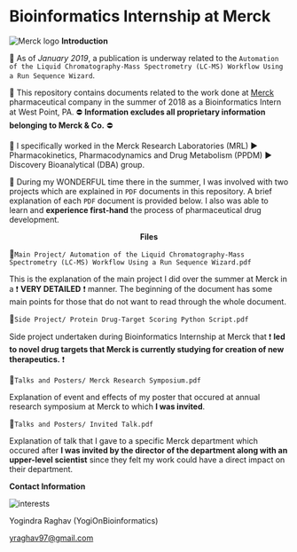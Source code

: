 # Bioinformatics Internship at Merck
![Merck logo](https://thumbor.forbes.com/thumbor/416x416/filters%3Aformat%28jpg%29/https%3A%2F%2Fi.forbesimg.com%2Fmedia%2Flists%2Fcompanies%2Fmerck-co_416x416.jpg)
**Introduction** 

:newspaper: As of *January 2019*, a publication is underway related to the `Automation of the Liquid Chromatography-Mass Spectrometry (LC-MS) Workflow Using a Run Sequence Wizard`. 

:pushpin: This repository contains documents related to the work done at [Merck](https://www.merck.com/index.html) pharmaceutical company in the summer of 2018 as a Bioinformatics Intern at West Point, PA. ⛔️ **Information excludes all proprietary information belonging to Merck & Co.** ⛔️

:pushpin: I specifically worked in the Merck Research Laboratories (MRL) :arrow_forward: Pharmacokinetics, Pharmacodynamics and Drug Metabolism (PPDM) :arrow_forward: Discovery Bioanalytical (DBA) group. 

:pushpin: During my WONDERFUL time there in the summer, I was involved with two projects which are explained in `PDF` documents in this repository. A brief explanation of each `PDF` document is provided below. I also was able to learn and **experience first-hand** the process of pharmaceutical drug development. 


<p align = "center">
  <b>Files</b>
</p>

📜`Main Project/ Automation of the Liquid Chromatography-Mass Spectrometry (LC-MS) Workflow Using a Run Sequence Wizard.pdf` 

This is the explanation of the main project I did over the summer at Merck in a :exclamation: **VERY DETAILED** :exclamation: manner. The beginning of the document has some main points for those that do not want to read through the whole document. 

📜`Side Project/ Protein Drug-Target Scoring Python Script.pdf` 

Side project undertaken during Bioinformatics Internship at Merck that :exclamation: **led to novel drug targets that Merck is currently studying for creation of new therapeutics.** :exclamation:

📜`Talks and Posters/ Merck Research Symposium.pdf`

Explanation of event and effects of my poster that occured at annual research symposium at Merck to which **I was invited**. 

📜`Talks and Posters/ Invited Talk.pdf` 

Explanation of talk that I gave to a specific Merck department which occured after **I was invited by the director of the department along with an upper-level scientist** since they felt my work could have a direct impact on their department. 

**Contact Information** 

![interests](https://avatars1.githubusercontent.com/u/38919947?s=400&u=49ab1365a14fac78a91e425efd583f7a2bcb3e25&v=4)

Yogindra Raghav (YogiOnBioinformatics) 

yraghav97@gmail.com
